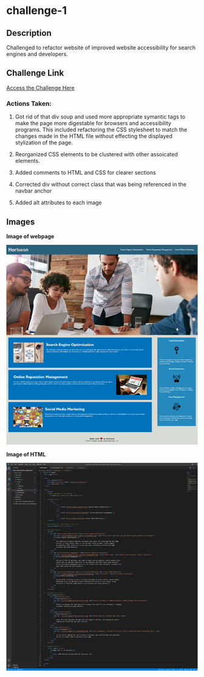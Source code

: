# challenge-1
## Description
Challenged to refactor website of improved website accessibility for search engines and developers. 

## Challenge Link
[Access the Challenge Here](https://jbped.github.io/challenge-1/)

### Actions Taken:
1. Got rid of that div soup and used more appropriate symantic tags to make the page more digestable for browsers and accessibility programs. This included refactoring the CSS stylesheet to match the changes made in the HTML file without effecting the displayed stylization of the page.

2. Reorganized CSS elements to be clustered with other assoicated elements.

3. Added comments to HTML and CSS for clearer sections

4. Corrected div without correct class that was being referenced in the navbar anchor

5. Added alt attributes to each image

## Images
**Image of webpage** 

![Webpage-Image](./assets/images/webpage-md-pic.png)

**Image of HTML**

![HTML-Image](./assets/images/html-img.png)
